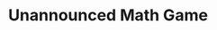 ---
title: Unannounced Math Game
layout: project
post-image: " "
description: 
islegacy: true
tags:
---
